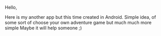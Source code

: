 Hello,

Here is my another app but this time created in Android.
Simple idea, of some sort of choose your own adventure game but much much more simple
Maybe it will help someone ;)

